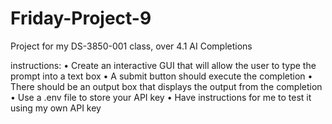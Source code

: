 # Friday-Project-9
Project for my DS-3850-001 class, over 4.1 AI Completions

instructions:
• Create an interactive GUI that will allow the
user to type the prompt into a text box
• A submit button should execute the completion
• There should be an output box that displays
the output from the completion
• Use a .env file to store your API key
• Have instructions for me to test it using my
own API key